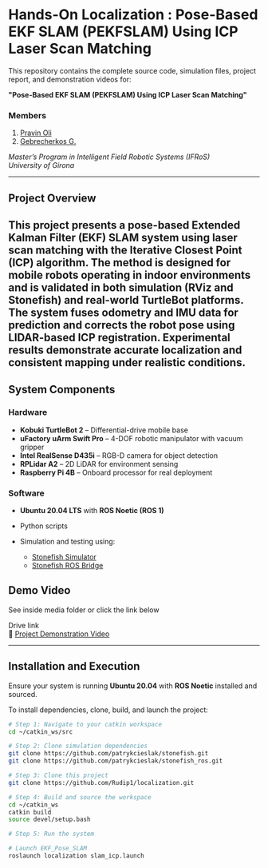 # Hands-On Localization : Pose-Based EKF SLAM (PEKFSLAM) Using ICP Laser Scan Matching

This repository contains the complete source code, simulation files, project report, and demonstration videos for:

**"Pose-Based EKF SLAM (PEKFSLAM) Using ICP Laser Scan Matching"**

### Members
1. [Pravin Oli](mailto:pravin.oli.08@gmail.com)  
2. [Gebrecherkos G.](mailto:chereg2016@gmail.com)  

*Master’s Program in Intelligent Field Robotic Systems (IFRoS)*  
*University of Girona*

---

## Project Overview

This project presents a pose-based Extended Kalman Filter (EKF) SLAM system using laser scan matching with the Iterative Closest Point (ICP) algorithm. The method is designed for mobile robots operating in indoor environments and is validated in both simulation (RViz and Stonefish) and real-world TurtleBot platforms. The system fuses odometry and IMU data for prediction and corrects the robot pose using LIDAR-based ICP registration. Experimental results demonstrate accurate localization and consistent mapping under realistic conditions.
---

## System Components

### Hardware
- **Kobuki TurtleBot 2** – Differential-drive mobile base  
- **uFactory uArm Swift Pro** – 4-DOF robotic manipulator with vacuum gripper  
- **Intel RealSense D435i** – RGB-D camera for object detection  
- **RPLidar A2** – 2D LiDAR for environment sensing  
- **Raspberry Pi 4B** – Onboard processor for real deployment

### Software
- **Ubuntu 20.04 LTS** with **ROS Noetic (ROS 1)**  

- Python scripts  
- Simulation and testing using:
  - [Stonefish Simulator](https://github.com/patrykcieslak/stonefish)  
  - [Stonefish ROS Bridge](https://github.com/patrykcieslak/stonefish_ros)
  
## Demo Video

See inside media folder or click the link below

Drive link  
🔗 [Project Demonstration Video](https://drive.google.com/drive/folders/17vps-_PeFg4AQGtb8tXoSaClggS9_XJu?usp=sharing)

---

## Installation and Execution

Ensure your system is running **Ubuntu 20.04** with **ROS Noetic** installed and sourced.

To install dependencies, clone, build, and launch the project:
```bash
# Step 1: Navigate to your catkin workspace
cd ~/catkin_ws/src

# Step 2: Clone simulation dependencies
git clone https://github.com/patrykcieslak/stonefish.git
git clone https://github.com/patrykcieslak/stonefish_ros.git

# Step 3: Clone this project
git clone https://github.com/Rudip1/localization.git

# Step 4: Build and source the workspace
cd ~/catkin_ws
catkin build
source devel/setup.bash

# Step 5: Run the system

# Launch EKF_Pose_SLAM
roslaunch localization slam_icp.launch







